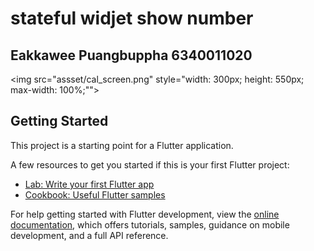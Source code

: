 # stateful widjet show number 
## Eakkawee Puangbuppha 6340011020

<img src="assset/cal_screen.png" style="width: 300px; height: 550px; max-width: 100%;"">

## Getting Started

This project is a starting point for a Flutter application.

A few resources to get you started if this is your first Flutter project:

- [Lab: Write your first Flutter app](https://docs.flutter.dev/get-started/codelab)
- [Cookbook: Useful Flutter samples](https://docs.flutter.dev/cookbook)

For help getting started with Flutter development, view the
[online documentation](https://docs.flutter.dev/), which offers tutorials,
samples, guidance on mobile development, and a full API reference.
